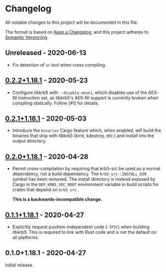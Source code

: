 # Changelog

All notable changes to this project will be documented in this file.

The format is based on [Keep a Changelog], and this project adheres to [Semantic
Versioning].

## Unreleased - 2020-06-13

* Fix detection of `ar` tool when cross compiling.

## [0.2.2+1.18.1] - 2020-05-23

* Configure libkrb5 with `--disable-aesni`, which disables use of the AES-NI
  instruction set, as libkrb5's AES-NI support is currently broken when
  compiling statically. Follow [#1] for details.

## [0.2.1+1.18.1] - 2020-05-03

* Introduce the `binaries` Cargo feature which, when enabled, will build the
  binaries that ship with libkrb5 (kinit, kdestroy, etc.) and install into the
  output directory.

## [0.2.0+1.18.1] - 2020-04-28

* Permit cross-compilation by requiring that krb5-src be used as a normal
  dependency, not a build dependency. The `krb5_src::INSTALL_DIR` symbol has
  been removed. The install directory is instead exposed by Cargo in the
  `DEP_KRB5_SRC_ROOT` environment variable in build scripts for crates that
  depend on `krb5_src`.

  **This is a backwards-incompatible change.**

## [0.1.1+1.18.1] - 2020-04-27

* Explicitly request position-independent code (`-fPIC`) when building libkrb5.
  This is required to link with Rust code and is not the default on all
  platforms.

## 0.1.0+1.18.1 - 2020-04-27

Initial release.

[0.1.1+1.18.1]: https://github.com/MaterializeInc/rust-krb5-src/compare/v0.1.0+1.18.1...v0.1.1+1.18.1
[0.2.0+1.18.1]: https://github.com/MaterializeInc/rust-krb5-src/compare/v0.1.1+1.18.1...v0.2.0+1.18.1
[0.2.1+1.18.1]: https://github.com/MaterializeInc/rust-krb5-src/compare/v0.2.0+1.18.1...v0.2.1+1.18.1
[0.2.2+1.18.1]: https://github.com/MaterializeInc/rust-krb5-src/compare/v0.2.1+1.18.1...v0.2.2+1.18.1

[Keep a Changelog]: https://keepachangelog.com/en/1.0.0/
[Semantic Versioning]: https://semver.org/spec/v2.0.0.html
[crates-io-page]: https://crates.io/crates/krb5-src

